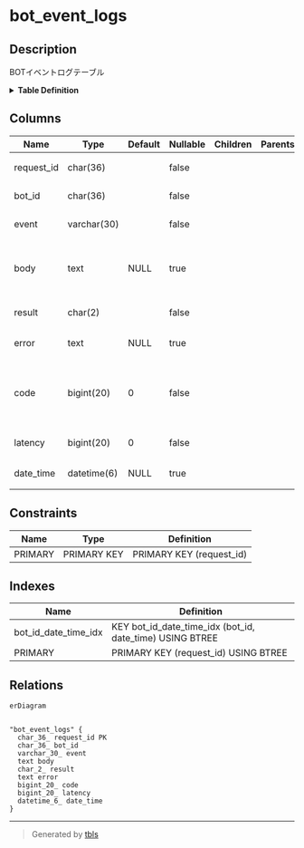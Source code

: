 # bot_event_logs

## Description

BOTイベントログテーブル

<details>
<summary><strong>Table Definition</strong></summary>

```sql
CREATE TABLE `bot_event_logs` (
  `request_id` char(36) NOT NULL,
  `bot_id` char(36) NOT NULL,
  `event` varchar(30) NOT NULL,
  `body` text DEFAULT NULL,
  `result` char(2) NOT NULL,
  `error` text DEFAULT NULL,
  `code` bigint(20) NOT NULL DEFAULT 0,
  `latency` bigint(20) NOT NULL DEFAULT 0,
  `date_time` datetime(6) DEFAULT NULL,
  PRIMARY KEY (`request_id`),
  KEY `bot_id_date_time_idx` (`bot_id`,`date_time`)
) ENGINE=InnoDB DEFAULT CHARSET=utf8mb4
```

</details>

## Columns

| Name | Type | Default | Nullable | Children | Parents | Comment |
| ---- | ---- | ------- | -------- | -------- | ------- | ------- |
| request_id | char(36) |  | false |  |  | リクエストID |
| bot_id | char(36) |  | false |  |  | BOT UUID |
| event | varchar(30) |  | false |  |  | イベント名 |
| body | text | NULL | true |  |  | イベント内容(jsonテキストが格納) |
| result | char(2) |  | false |  |  | イベント配送結果 |
| error | text | NULL | true |  |  | エラー内容 |
| code | bigint(20) | 0 | false |  |  | HTTP Modeの場合HTTPステータスコード |
| latency | bigint(20) | 0 | false |  |  | リクエスト時間 |
| date_time | datetime(6) | NULL | true |  |  | イベント発生日時 |

## Constraints

| Name | Type | Definition |
| ---- | ---- | ---------- |
| PRIMARY | PRIMARY KEY | PRIMARY KEY (request_id) |

## Indexes

| Name | Definition |
| ---- | ---------- |
| bot_id_date_time_idx | KEY bot_id_date_time_idx (bot_id, date_time) USING BTREE |
| PRIMARY | PRIMARY KEY (request_id) USING BTREE |

## Relations

```mermaid
erDiagram


"bot_event_logs" {
  char_36_ request_id PK
  char_36_ bot_id
  varchar_30_ event
  text body
  char_2_ result
  text error
  bigint_20_ code
  bigint_20_ latency
  datetime_6_ date_time
}
```

---

> Generated by [tbls](https://github.com/k1LoW/tbls)
